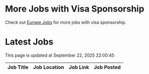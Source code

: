# More Jobs with Visa Sponsorship

Check out [Europe Jobs](https://github.com/sureshparimi/europejobs#latest-jobs) for more jobs with visa sponsorship.

# Latest Jobs

This page is updated at September 22, 2025 22:00:45

| Job Title | Job Location | Job Link | Job Posted |
| --- | --- | --- | --- |
